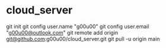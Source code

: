 # cloud_server
git init
git config user.name "g00u00"
git config user.email "g00u00@outlook.com"
git remote add origin git@github.com:g00u00/cloud_server.git
git pull -u origin main
